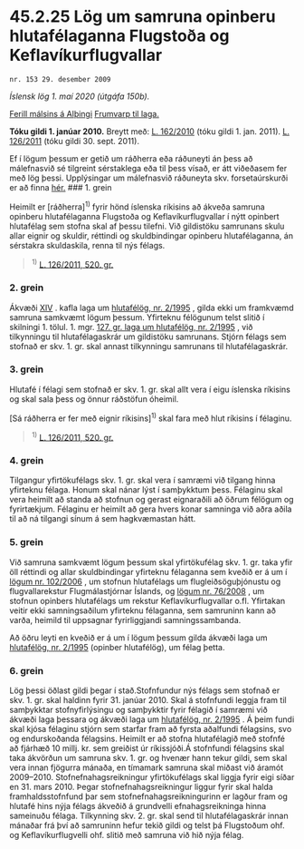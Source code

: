 # 45.2.25 Lög um samruna opinberu hlutafélaganna Flugstoða og Keflavíkurflugvallar

`nr. 153 29. desember 2009`

_Íslensk lög 1. maí 2020 (útgáfa 150b)._

[Ferill málsins á Alþingi](https://www.althingi.is/thingstorf/thingmalalistar-eftir-thingum/ferill/?ltg=138&mnr=275)
[Frumvarp til laga.](https://www.althingi.is/altext/138/s/0316.html)

**Tóku gildi 1. janúar 2010.**
Breytt með:
[L. 162/2010](https://althingi.is/altext/stjt/2010.162.html) (tóku gildi 1. jan. 2011).
[L. 126/2011](https://althingi.is/altext/stjt/2011.126.html) (tóku gildi 30. sept. 2011).

Ef í lögum þessum er getið um ráðherra eða ráðuneyti án þess að málefnasvið sé tilgreint sérstaklega eða til þess vísað, er átt viðeðasem fer með lög þessi. Upplýsingar um málefnasvið ráðuneyta skv. forsetaúrskurði er að finna [hér.](2018119.md) ### 1. grein



Heimilt er [ráðherra]<sup>1)</sup> fyrir hönd íslenska ríkisins að ákveða samruna opinberu hlutafélaganna Flugstoða og Keflavíkurflugvallar í nýtt opinbert hlutafélag sem stofna skal af þessu tilefni. Við gildistöku samrunans skulu allar eignir og skuldir, réttindi og skuldbindingar opinberu hlutafélaganna, án sérstakra skuldaskila, renna til nýs félags.

> <sup>1)</sup> [L. 126/2011, 520. gr.](https://althingi.is/altext/stjt/2011.126.html)

### 2. grein



Ákvæði [XIV](1995002.md) . kafla laga um [hlutafélög, nr. 2/1995](1995002.md) , gilda ekki um framkvæmd samruna samkvæmt lögum þessum. Yfirteknu félögunum telst slitið í skilningi 1. tölul. 1. mgr. [127. gr. laga um hlutafélög, nr. 2/1995](1995002.md#G127) , við tilkynningu til hlutafélagaskrár um gildistöku samrunans. Stjórn félags sem stofnað er skv. 1. gr. skal annast tilkynningu samrunans til hlutafélagaskrár.

### 3. grein



Hlutafé í félagi sem stofnað er skv. 1. gr. skal allt vera í eigu íslenska ríkisins og skal sala þess og önnur ráðstöfun óheimil.

[Sá ráðherra er fer með eignir ríkisins]<sup>1)</sup> skal fara með hlut ríkisins í félaginu.

> <sup>1)</sup> [L. 126/2011, 520. gr.](https://althingi.is/altext/stjt/2011.126.html)

### 4. grein



Tilgangur yfirtökufélags skv. 1. gr. skal vera í samræmi við tilgang hinna yfirteknu félaga. Honum skal nánar lýst í samþykktum þess. Félaginu skal vera heimilt að standa að stofnun og gerast eignaraðili að öðrum félögum og fyrirtækjum. Félaginu er heimilt að gera hvers konar samninga við aðra aðila til að ná tilgangi sínum á sem hagkvæmastan hátt.

### 5. grein



Við samruna samkvæmt lögum þessum skal yfirtökufélag skv. 1. gr. taka yfir öll réttindi og allar skuldbindingar yfirteknu félaganna sem kveðið er á um í [lögum nr. 102/2006](2006102.md) , um stofnun hlutafélags um flugleiðsöguþjónustu og flugvallarekstur Flugmálastjórnar Íslands, og [lögum nr. 76/2008](2008076.md) , um stofnun opinbers hlutafélags um rekstur Keflavíkurflugvallar o.fl. Yfirtakan veitir ekki samningsaðilum yfirteknu félaganna, sem samruninn kann að varða, heimild til uppsagnar fyrirliggjandi samningssambanda.

Að öðru leyti en kveðið er á um í lögum þessum gilda ákvæði laga um [hlutafélög, nr. 2/1995](1995002.md) (opinber hlutafélög), um félag þetta.

### 6. grein



Lög þessi öðlast gildi þegar í stað.Stofnfundur nýs félags sem stofnað er skv. 1. gr. skal haldinn fyrir 31. janúar 2010. Skal á stofnfundi leggja fram til samþykktar stofnyfirlýsingu og samþykktir fyrir félagið í samræmi við ákvæði laga þessara og ákvæði laga um [hlutafélög, nr. 2/1995](1995002.md) . Á þeim fundi skal kjósa félaginu stjórn sem starfar fram að fyrsta aðalfundi félagsins, svo og endurskoðanda félagsins. Heimilt er að stofna hlutafélagið með stofnfé að fjárhæð 10 millj. kr. sem greiðist úr ríkissjóði.Á stofnfundi félagsins skal taka ákvörðun um samruna skv. 1. gr. og hvenær hann tekur gildi, sem skal vera innan fjögurra mánaða, en tímamark samruna skal miðast við áramót 2009–2010. Stofnefnahagsreikningur yfirtökufélags skal liggja fyrir eigi síðar en 31. mars 2010. Þegar stofnefnahagsreikningur liggur fyrir skal halda framhaldsstofnfund þar sem stofnefnahagsreikningurinn er lagður fram og hlutafé hins nýja félags ákveðið á grundvelli efnahagsreikninga hinna sameinuðu félaga. Tilkynning skv. 2. gr. skal send til hlutafélagaskrár innan mánaðar frá því að samruninn hefur tekið gildi og telst þá Flugstoðum ohf. og Keflavíkurflugvelli ohf. slitið með samruna við hið nýja félag.
